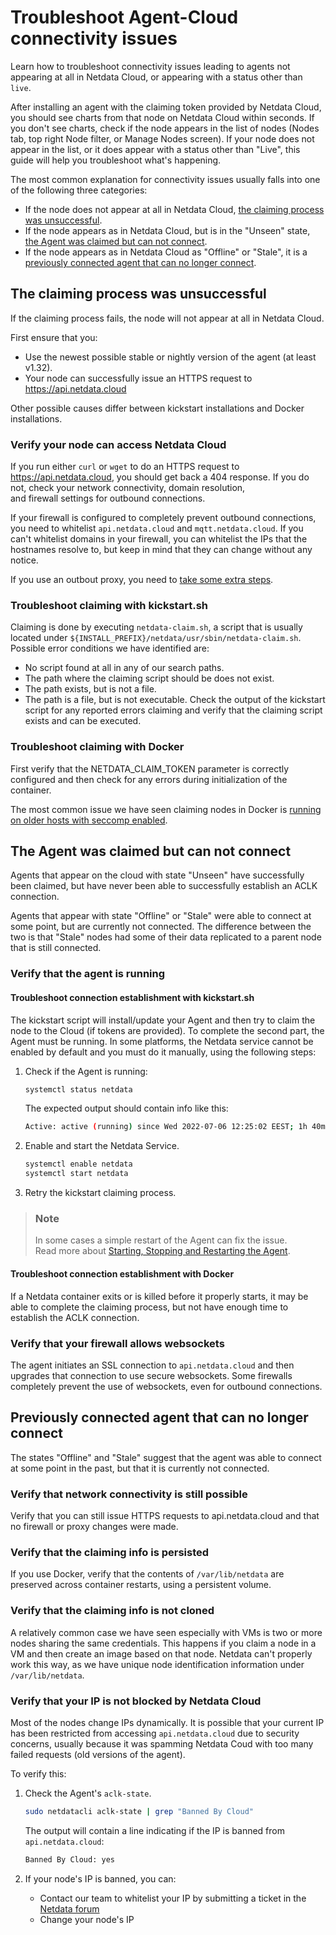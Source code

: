 # Troubleshoot Agent-Cloud connectivity issues

Learn how to troubleshoot connectivity issues leading to agents not appearing at all in Netdata Cloud, or 
appearing with a status other than `live`.

After installing an agent with the claiming token provided by Netdata Cloud, you should see charts from that node on 
Netdata Cloud within seconds. If you don't see charts, check if the node appears in the list of nodes 
(Nodes tab, top right Node filter, or Manage Nodes screen). If your node does not appear in the list, or it does appear with a status other than "Live", this guide will help you troubleshoot what's happening.

 The most common explanation for connectivity issues usually falls into one of the following three categories:

- If the node does not appear at all in Netdata Cloud, [the claiming process was unsuccessful](#the-claiming-process-was-unsuccessful). 
- If the node appears as in Netdata Cloud, but is in the "Unseen" state, [the Agent was claimed but can not connect](#the-agent-was-claimed-but-can-not-connect).
- If the node appears as in Netdata Cloud as "Offline" or "Stale", it is a [previously connected agent that can no longer connect](#previously-connected-agent-that-can-no-longer-connect).

## The claiming process was unsuccessful

If the claiming process fails, the node will not appear at all in Netdata Cloud. 

First ensure that you:
- Use the newest possible stable or nightly version of the agent (at least v1.32).
- Your node can successfully issue an HTTPS request to https://api.netdata.cloud 

Other possible causes differ between kickstart installations and Docker installations. 

### Verify your node can access Netdata Cloud

If you run either `curl` or `wget` to do an HTTPS request to https://api.netdata.cloud, you should get 
back a 404 response. If you do not, check your network connectivity, domain resolution,  
and firewall settings for outbound connections. 

If your firewall is configured to completely prevent outbound connections, you need to whitelist `api.netdata.cloud` and `mqtt.netdata.cloud`.  If you can't whitelist domains in your firewall, you can whitelist the IPs that the hostnames resolve to, but keep in mind that they can change without any notice.

If you use an outbout proxy, you need to 
[take some extra steps]( https://github.com/netdata/netdata/blob/master/claim/README.md#connect-through-a-proxy).

### Troubleshoot claiming with kickstart.sh

Claiming is done by executing `netdata-claim.sh`, a script that is usually located under `${INSTALL_PREFIX}/netdata/usr/sbin/netdata-claim.sh`. Possible error conditions we have identified are:
- No script found at all in any of our search paths.
- The path where the claiming script should be does not exist.
- The path exists, but is not a file.
- The path is a file, but is not executable.
Check the output of the kickstart script for any reported errors claiming and verify that the claiming script exists 
and can be executed. 

### Troubleshoot claiming with Docker

First verify that the NETDATA_CLAIM_TOKEN parameter is correctly configured and then check for any errors during
initialization of the container. 

The most common issue we have seen claiming nodes in Docker is [running on older hosts with seccomp enabled](https://github.com/netdata/netdata/blob/master/claim/README.md#known-issues-on-older-hosts-with-seccomp-enabled).

## The Agent was claimed but can not connect

Agents that appear on the cloud with state "Unseen" have successfully been claimed, but have never
been able to successfully establish an ACLK connection. 

Agents that appear with state "Offline" or "Stale" were able to connect at some point, but are currently not
connected. The difference between the two is that "Stale" nodes had some of their data replicated to a 
parent node that is still connected. 

### Verify that the agent is running

#### Troubleshoot connection establishment with kickstart.sh

The kickstart script will install/update your Agent and then try to claim the node to the Cloud 
(if tokens are provided). To complete the second part, the Agent must be running. In some platforms, 
the Netdata service cannot be enabled by default and you must do it manually, using the following steps:

1. Check if the Agent is running:

    ```bash
    systemctl status netdata
    ```

    The expected output should contain info like this:

    ```bash
    Active: active (running) since Wed 2022-07-06 12:25:02 EEST; 1h 40min ago
    ```

2. Enable and start the Netdata Service.

    ```bash
    systemctl enable netdata
    systemctl start netdata
    ```

3. Retry the kickstart claiming process.

> ### Note
>
> In some cases a simple restart of the Agent can fix the issue.  
> Read more about [Starting, Stopping and Restarting the Agent](https://github.com/netdata/netdata/blob/master/docs/configure/start-stop-restart.md).

#### Troubleshoot connection establishment with Docker

If a Netdata container exits or is killed before it properly starts, it may be able to complete the claiming
process, but not have enough time to establish the ACLK connection. 

### Verify that your firewall allows websockets

The agent initiates an SSL connection to `api.netdata.cloud` and then upgrades that connection to use secure 
websockets. Some firewalls completely prevent the use of websockets, even for outbound connections.

## Previously connected agent that can no longer connect

The states "Offline" and "Stale" suggest that the agent was able to connect at some point in the past, but
that it is currently not connected.

### Verify that network connectivity is still possible

Verify that you can still issue HTTPS requests to api.netdata.cloud and that no firewall or proxy changes were made. 

### Verify that the claiming info is persisted

If you use Docker, verify that the contents of `/var/lib/netdata` are preserved across container restarts, using a persistent volume. 

### Verify that the claiming info is not cloned

A relatively common case we have seen especially with VMs is two or more nodes sharing the same credentials. 
This happens if you claim a node in a VM and then create an image based on that node. Netdata can't properly
work this way, as we have unique node identification information under `/var/lib/netdata`.

### Verify that your IP is not blocked by Netdata Cloud

Most of the nodes change IPs dynamically. It is possible that your current IP has been restricted from accessing `api.netdata.cloud` due to security concerns, usually because it was spamming Netdata Coud with too many
failed requests (old versions of the agent).

To verify this:

1. Check the Agent's `aclk-state`.

    ```bash
    sudo netdatacli aclk-state | grep "Banned By Cloud"
    ```

    The output will contain a line indicating if the IP is banned from `api.netdata.cloud`:

    ```bash
    Banned By Cloud: yes
    ```

2. If your node's IP is banned, you can:

    - Contact our team to whitelist your IP by submitting a ticket in the [Netdata forum](https://community.netdata.cloud/)
    - Change your node's IP
